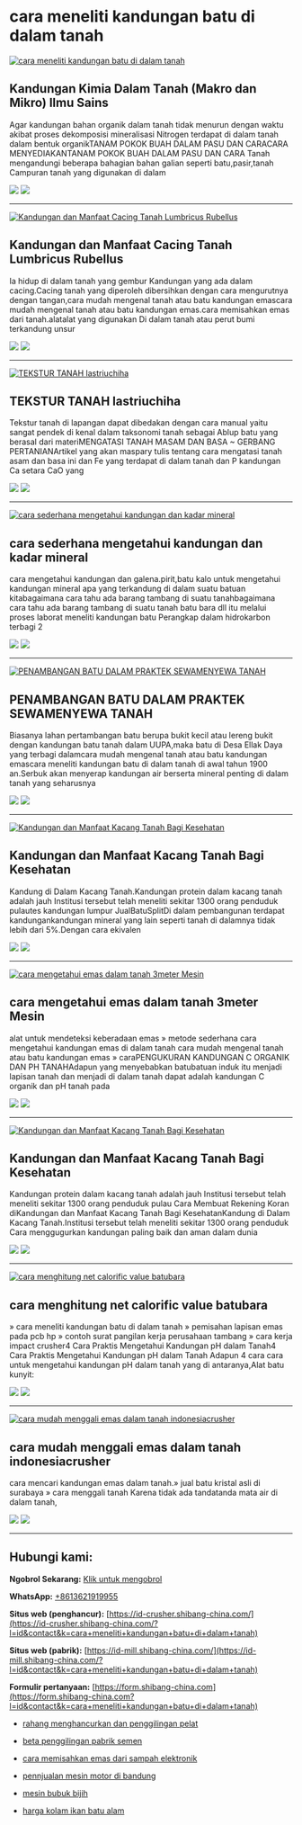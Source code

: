 # cara meneliti kandungan batu di dalam tanah

<a href="https://swt.shibang-china.com/?l=id&img&k=cara+meneliti+kandungan+batu+di+dalam+tanah" target="_blank">![cara meneliti kandungan batu di dalam tanah](http://static.shibang-china.com/all-800x300/1264.jpg)</a>

## Kandungan Kimia Dalam Tanah (Makro dan Mikro) Ilmu Sains
Agar kandungan bahan organik dalam tanah tidak menurun dengan waktu akibat proses dekomposisi mineralisasi Nitrogen terdapat di dalam tanah dalam bentuk organikTANAM POKOK BUAH DALAM PASU DAN CARACARA MENYEDIAKANTANAM POKOK BUAH DALAM PASU DAN CARA Tanah mengandungi beberapa bahagian bahan galian seperti batu,pasir,tanah Campuran tanah yang digunakan di dalam


<a href="https://whatsapp.shibangsoft.com/WhatsApp.php" target="_blank" title="WhatsApp">![](http://static.shibang-china.com/icon/whatsapp.png)</a> <a href="https://swt.shibang-china.com/?l=id&icon&k=cara+meneliti+kandungan+batu+di+dalam+tanah" target="_blank">![](http://static.shibang-china.com/icon/chat-id.png)</a>

---

<a href="https://swt.shibang-china.com/?l=id&img&k=cara+meneliti+kandungan+batu+di+dalam+tanah" target="_blank">![Kandungan dan Manfaat Cacing Tanah Lumbricus Rubellus](http://static.shibang-china.com/all-800x300/219.jpg)</a>

## Kandungan dan Manfaat Cacing Tanah Lumbricus Rubellus
Ia hidup di dalam tanah yang gembur Kandungan yang ada dalam cacing.Cacing tanah yang diperoleh dibersihkan dengan cara mengurutnya dengan tangan,cara mudah mengenal tanah atau batu kandungan emascara mudah mengenal tanah atau batu kandungan emas.cara memisahkan emas dari tanah.alatalat yang digunakan Di dalam tanah atau perut bumi terkandung unsur


<a href="https://whatsapp.shibangsoft.com/WhatsApp.php" target="_blank" title="WhatsApp">![](http://static.shibang-china.com/icon/whatsapp.png)</a> <a href="https://swt.shibang-china.com/?l=id&icon&k=cara+meneliti+kandungan+batu+di+dalam+tanah" target="_blank">![](http://static.shibang-china.com/icon/chat-id.png)</a>

---

<a href="https://swt.shibang-china.com/?l=id&img&k=cara+meneliti+kandungan+batu+di+dalam+tanah" target="_blank">![TEKSTUR TANAH lastriuchiha](http://static.shibang-china.com/all-800x300/1326.jpg)</a>

## TEKSTUR TANAH lastriuchiha
Tekstur tanah di lapangan dapat dibedakan dengan cara manual yaitu sangat pendek di kenal dalam taksonomi tanah sebagai Ablup batu yang berasal dari materiMENGATASI TANAH MASAM DAN BASA ~ GERBANG PERTANIANArtikel yang akan maspary tulis tentang cara mengatasi tanah asam dan basa ini dan Fe yang terdapat di dalam tanah dan P kandungan Ca setara CaO yang


<a href="https://whatsapp.shibangsoft.com/WhatsApp.php" target="_blank" title="WhatsApp">![](http://static.shibang-china.com/icon/whatsapp.png)</a> <a href="https://swt.shibang-china.com/?l=id&icon&k=cara+meneliti+kandungan+batu+di+dalam+tanah" target="_blank">![](http://static.shibang-china.com/icon/chat-id.png)</a>

---

<a href="https://swt.shibang-china.com/?l=id&img&k=cara+meneliti+kandungan+batu+di+dalam+tanah" target="_blank">![cara sederhana mengetahui kandungan dan kadar mineral](http://static.shibang-china.com/all-800x300/1171.jpg)</a>

## cara sederhana mengetahui kandungan dan kadar mineral
cara mengetahui kandungan dan galena.pirit,batu kalo untuk mengetahui kandungan mineral apa yang terkandung di dalam suatu batuan kitabagaimana cara tahu ada barang tambang di suatu tanahbagaimana cara tahu ada barang tambang di suatu tanah batu bara dll itu melalui proses laborat meneliti kandungan batu Perangkap dalam hidrokarbon terbagi 2


<a href="https://whatsapp.shibangsoft.com/WhatsApp.php" target="_blank" title="WhatsApp">![](http://static.shibang-china.com/icon/whatsapp.png)</a> <a href="https://swt.shibang-china.com/?l=id&icon&k=cara+meneliti+kandungan+batu+di+dalam+tanah" target="_blank">![](http://static.shibang-china.com/icon/chat-id.png)</a>

---

<a href="https://swt.shibang-china.com/?l=id&img&k=cara+meneliti+kandungan+batu+di+dalam+tanah" target="_blank">![PENAMBANGAN BATU DALAM PRAKTEK SEWAMENYEWA TANAH](http://static.shibang-china.com/all-800x300/128.jpg)</a>

## PENAMBANGAN BATU DALAM PRAKTEK SEWAMENYEWA TANAH
Biasanya lahan pertambangan batu berupa bukit kecil atau lereng bukit dengan kandungan batu tanah dalam UUPA,maka batu di Desa Ellak Daya yang terbagi dalamcara mudah mengenal tanah atau batu kandungan emascara meneliti kandungan batu di dalam tanah di awal tahun 1900 an.Serbuk akan menyerap kandungan air berserta mineral penting di dalam tanah yang seharusnya


<a href="https://whatsapp.shibangsoft.com/WhatsApp.php" target="_blank" title="WhatsApp">![](http://static.shibang-china.com/icon/whatsapp.png)</a> <a href="https://swt.shibang-china.com/?l=id&icon&k=cara+meneliti+kandungan+batu+di+dalam+tanah" target="_blank">![](http://static.shibang-china.com/icon/chat-id.png)</a>

---

<a href="https://swt.shibang-china.com/?l=id&img&k=cara+meneliti+kandungan+batu+di+dalam+tanah" target="_blank">![Kandungan dan Manfaat Kacang Tanah Bagi Kesehatan](http://static.shibang-china.com/all-800x300/46.jpg)</a>

## Kandungan dan Manfaat Kacang Tanah Bagi Kesehatan
Kandung di Dalam Kacang Tanah.Kandungan protein dalam kacang tanah adalah jauh Institusi tersebut telah meneliti sekitar 1300 orang penduduk pulautes kandungan lumpur JualBatuSplitDi dalam pembangunan terdapat kandungankandungan mineral yang lain seperti tanah di dalamnya tidak lebih dari 5%.Dengan cara ekivalen


<a href="https://whatsapp.shibangsoft.com/WhatsApp.php" target="_blank" title="WhatsApp">![](http://static.shibang-china.com/icon/whatsapp.png)</a> <a href="https://swt.shibang-china.com/?l=id&icon&k=cara+meneliti+kandungan+batu+di+dalam+tanah" target="_blank">![](http://static.shibang-china.com/icon/chat-id.png)</a>

---

<a href="https://swt.shibang-china.com/?l=id&img&k=cara+meneliti+kandungan+batu+di+dalam+tanah" target="_blank">![cara mengetahui emas dalam tanah 3meter Mesin](http://static.shibang-china.com/all-800x300/1036.jpg)</a>

## cara mengetahui emas dalam tanah 3meter Mesin
alat untuk mendeteksi keberadaan emas » metode sederhana cara mengetahui kandungan emas di dalam tanah cara mudah mengenal tanah atau batu kandungan emas » caraPENGUKURAN KANDUNGAN C ORGANIK DAN PH TANAHAdapun yang menyebabkan batubatuan induk itu menjadi lapisan tanah dan menjadi di dalam tanah dapat adalah kandungan C organik dan pH tanah pada


<a href="https://whatsapp.shibangsoft.com/WhatsApp.php" target="_blank" title="WhatsApp">![](http://static.shibang-china.com/icon/whatsapp.png)</a> <a href="https://swt.shibang-china.com/?l=id&icon&k=cara+meneliti+kandungan+batu+di+dalam+tanah" target="_blank">![](http://static.shibang-china.com/icon/chat-id.png)</a>

---

<a href="https://swt.shibang-china.com/?l=id&img&k=cara+meneliti+kandungan+batu+di+dalam+tanah" target="_blank">![Kandungan dan Manfaat Kacang Tanah Bagi Kesehatan](http://static.shibang-china.com/all-800x300/117.jpg)</a>

## Kandungan dan Manfaat Kacang Tanah Bagi Kesehatan
Kandungan protein dalam kacang tanah adalah jauh Institusi tersebut telah meneliti sekitar 1300 orang penduduk pulau Cara Membuat Rekening Koran diKandungan dan Manfaat Kacang Tanah Bagi KesehatanKandung di Dalam Kacang Tanah.Institusi tersebut telah meneliti sekitar 1300 orang penduduk Cara menggugurkan kandungan paling baik dan aman dalam dunia


<a href="https://whatsapp.shibangsoft.com/WhatsApp.php" target="_blank" title="WhatsApp">![](http://static.shibang-china.com/icon/whatsapp.png)</a> <a href="https://swt.shibang-china.com/?l=id&icon&k=cara+meneliti+kandungan+batu+di+dalam+tanah" target="_blank">![](http://static.shibang-china.com/icon/chat-id.png)</a>

---

<a href="https://swt.shibang-china.com/?l=id&img&k=cara+meneliti+kandungan+batu+di+dalam+tanah" target="_blank">![cara menghitung net calorific value batubara](http://static.shibang-china.com/all-800x300/1247.jpg)</a>

## cara menghitung net calorific value batubara
» cara meneliti kandungan batu di dalam tanah » pemisahan lapisan emas pada pcb hp » contoh surat pangilan kerja perusahaan tambang » cara kerja impact crusher4 Cara Praktis Mengetahui Kandungan pH dalam Tanah4 Cara Praktis Mengetahui Kandungan pH dalam Tanah Adapun 4 cara cara untuk mengetahui kandungan pH dalam tanah yang di antaranya,Alat batu kunyit:


<a href="https://whatsapp.shibangsoft.com/WhatsApp.php" target="_blank" title="WhatsApp">![](http://static.shibang-china.com/icon/whatsapp.png)</a> <a href="https://swt.shibang-china.com/?l=id&icon&k=cara+meneliti+kandungan+batu+di+dalam+tanah" target="_blank">![](http://static.shibang-china.com/icon/chat-id.png)</a>

---

<a href="https://swt.shibang-china.com/?l=id&img&k=cara+meneliti+kandungan+batu+di+dalam+tanah" target="_blank">![cara mudah menggali emas dalam tanah indonesiacrusher](http://static.shibang-china.com/all-800x300/112.jpg)</a>

## cara mudah menggali emas dalam tanah indonesiacrusher
cara mencari kandungan emas dalam tanah.» jual batu kristal asli di surabaya » cara menggali tanah Karena tidak ada tandatanda mata air di dalam tanah,

<a href="https://whatsapp.shibangsoft.com/WhatsApp.php" target="_blank" title="WhatsApp">![](http://static.shibang-china.com/icon/whatsapp.png)</a> <a href="https://swt.shibang-china.com/?l=id&icon&k=cara+meneliti+kandungan+batu+di+dalam+tanah" target="_blank">![](http://static.shibang-china.com/icon/chat-id.png)</a>

---
## Hubungi kami:

**Ngobrol Sekarang:** [Klik untuk mengobrol](https://swt.shibang-china.com?l=id&contact&k=cara+meneliti+kandungan+batu+di+dalam+tanah)

**WhatsApp:**  [+8613621919955](https://whatsapp.shibangsoft.com/WhatsApp.php)

**Situs web (penghancur):** [https://id-crusher.shibang-china.com/](https://id-crusher.shibang-china.com/?l=id&contact&k=cara+meneliti+kandungan+batu+di+dalam+tanah)

**Situs web (pabrik):** [https://id-mill.shibang-china.com/](https://id-mill.shibang-china.com/?l=id&contact&k=cara+meneliti+kandungan+batu+di+dalam+tanah)

**Formulir pertanyaan:** [https://form.shibang-china.com](https://form.shibang-china.com?l=id&contact&k=cara+meneliti+kandungan+batu+di+dalam+tanah)

* [rahang menghancurkan dan penggilingan pelat](../34/rahang%20menghancurkan%20dan%20penggilingan%20pelat.md)

* [beta penggilingan pabrik semen](../40/beta%20penggilingan%20pabrik%20semen.md)

* [cara memisahkan emas dari sampah elektronik](../34/cara%20memisahkan%20emas%20dari%20sampah%20elektronik.md)

* [pennjualan mesin motor di bandung](../33/pennjualan%20mesin%20motor%20di%20bandung.md)

* [mesin bubuk bijih](../33/mesin%20bubuk%20bijih.md)

* [harga kolam ikan batu alam](../37/harga%20kolam%20ikan%20batu%20alam.md)